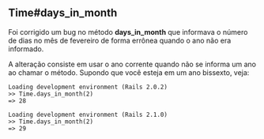## Time#days\_in\_month

Foi corrigido um bug no método **days\_in\_month** que informava o número de dias no mês de fevereiro de forma errônea quando o ano não era informado. 

A alteração consiste em usar o ano corrente quando não se informa um ano ao chamar o método. Supondo que você esteja em um ano bissexto, veja:

	Loading development environment (Rails 2.0.2)
	>> Time.days_in_month(2)
	=> 28

	Loading development environment (Rails 2.1.0)
	>> Time.days_in_month(2)
	=> 29